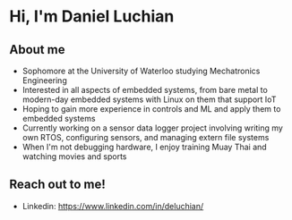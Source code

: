 # Hi, I'm Daniel Luchian

## About me 
- Sophomore at the University of Waterloo studying Mechatronics Engineering
- Interested in all aspects of embedded systems, from bare metal to modern-day embedded systems with Linux on them that support IoT
- Hoping to gain more experience in controls and ML and apply them to embedded systems
- Currently working on a sensor data logger project involving writing my own RTOS, configuring sensors, and managing extern file systems
- When I'm not debugging hardware, I enjoy training Muay Thai and watching movies and sports

## Reach out to me! 
- Linkedin: https://www.linkedin.com/in/deluchian/
